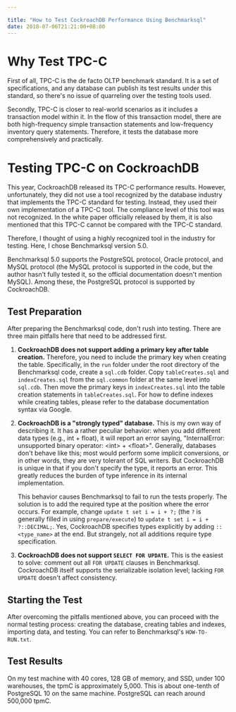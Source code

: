```yaml
---

title: "How to Test CockroachDB Performance Using Benchmarksql"
date: 2018-07-06T21:21:00+08:00
---
```


# Why Test TPC-C

First of all, TPC-C is the de facto OLTP benchmark standard. It is a set of specifications, and any database can publish its test results under this standard, so there's no issue of quarreling over the testing tools used.

Secondly, TPC-C is closer to real-world scenarios as it includes a transaction model within it. In the flow of this transaction model, there are both high-frequency simple transaction statements and low-frequency inventory query statements. Therefore, it tests the database more comprehensively and practically.

# Testing TPC-C on CockroachDB

This year, CockroachDB released its TPC-C performance results. However, unfortunately, they did not use a tool recognized by the database industry that implements the TPC-C standard for testing. Instead, they used their own implementation of a TPC-C tool. The compliance level of this tool was not recognized. In the white paper officially released by them, it is also mentioned that this TPC-C cannot be compared with the TPC-C standard.

Therefore, I thought of using a highly recognized tool in the industry for testing. Here, I chose Benchmarksql version 5.0.

Benchmarksql 5.0 supports the PostgreSQL protocol, Oracle protocol, and MySQL protocol (the MySQL protocol is supported in the code, but the author hasn't fully tested it, so the official documentation doesn't mention MySQL). Among these, the PostgreSQL protocol is supported by CockroachDB.

## Test Preparation

After preparing the Benchmarksql code, don't rush into testing. There are three main pitfalls here that need to be addressed first.

1. **CockroachDB does not support adding a primary key after table creation.** Therefore, you need to include the primary key when creating the table. Specifically, in the `run` folder under the root directory of the Benchmarksql code, create a `sql.cdb` folder. Copy `tableCreates.sql` and `indexCreates.sql` from the `sql.common` folder at the same level into `sql.cdb`. Then move the primary keys in `indexCreates.sql` into the table creation statements in `tableCreates.sql`. For how to define indexes while creating tables, please refer to the database documentation syntax via Google.

2. **CockroachDB is a "strongly typed" database.** This is my own way of describing it. It has a rather peculiar behavior: when you add different data types (e.g., int + float), it will report an error saying, "InternalError: unsupported binary operator: \<int> + \<float>". Generally, databases don't behave like this; most would perform some implicit conversions, or in other words, they are very tolerant of SQL writers. But CockroachDB is unique in that if you don't specify the type, it reports an error. This greatly reduces the burden of type inference in its internal implementation.

   This behavior causes Benchmarksql to fail to run the tests properly. The solution is to add the required type at the position where the error occurs. For example, change `update t set i = i + ?;` (the `?` is generally filled in using `prepare/execute`) to `update t set i = i + ?::DECIMAL;`. Yes, CockroachDB specifies types explicitly by adding `::<type_name>` at the end. But strangely, not all additions require type specification.

3. **CockroachDB does not support `SELECT FOR UPDATE`.** This is the easiest to solve: comment out all `FOR UPDATE` clauses in Benchmarksql. CockroachDB itself supports the serializable isolation level; lacking `FOR UPDATE` doesn't affect consistency.

## Starting the Test

After overcoming the pitfalls mentioned above, you can proceed with the normal testing process: creating the database, creating tables and indexes, importing data, and testing. You can refer to Benchmarksql's `HOW-TO-RUN.txt`.

## Test Results

On my test machine with 40 cores, 128 GB of memory, and SSD, under 100 warehouses, the tpmC is approximately 5,000. This is about one-tenth of PostgreSQL 10 on the same machine. PostgreSQL can reach around 500,000 tpmC.